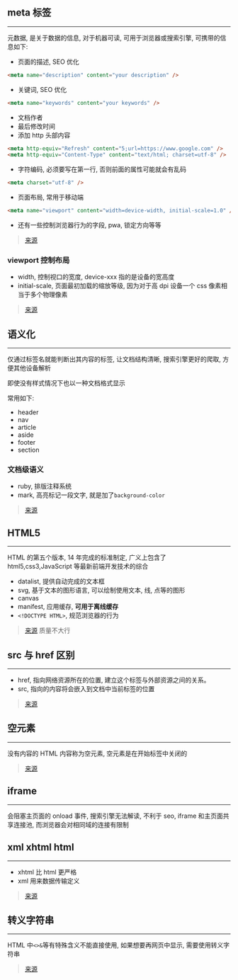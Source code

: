 ## meta 标签

---

元数据, 是关于数据的信息, 对于机器可读, 可用于浏览器或搜索引擎, 可携带的信息如下:

- 页面的描述, SEO 优化

```html
<meta name="description" content="your description" />
```

- 关键词, SEO 优化

```html
<meta name="keywords" content="your keywords" />
```

- 文档作者
- 最后修改时间
- 添加 http 头部内容

```html
<meta http-equiv="Refresh" content="5;url=https://www.google.com" />
<meta http-equiv="Content-Type" content="text/html; charset=utf-8" />
```

- 字符编码, 必须要写在第一行, 否则前面的属性可能就会有乱码

```html
<meta charset="utf-8" />
```

- 页面布局, 常用于移动端

```html
<meta name="viewport" content="width=device-width, initial-scale=1.0" />
```

- 还有一些控制浏览器行为的字段, pwa, 锁定方向等等

> [来源](https://blog.csdn.net/yc123h/article/details/51356143)

### viewport 控制布局

- width, 控制视口的宽度, device-xxx 指的是设备的宽高度
- initial-scale, 页面最初加载的缩放等级, 因为对于高 dpi 设备一个 css 像素相当于多个物理像素

> [来源](https://developer.mozilla.org/zh-CN/docs/Mobile/Viewport_meta_tag)

## 语义化

---

仅通过标签名就能判断出其内容的标签, 让文档结构清晰, 搜索引擎更好的爬取, 方便其他设备解析

即使没有样式情况下也以一种文档格式显示

常用如下:

- header
- nav
- article
- aside
- footer
- section

### 文档级语义

- ruby, 排版注释系统
- mark, 高亮标记一段文字, 就是加了`background-color`

> [来源](https://segmentfault.com/a/1190000013901244)

## HTML5

---

HTML 的第五个版本, 14 年完成的标准制定, 广义上包含了 html5,css3,JavaScript 等最新前端开发技术的综合

- datalist, 提供自动完成的文本框
- svg, 基于文本的图形语言, 可以绘制使用文本, 线, 点等的图形
- canvas
- manifest, 应用缓存, **可用于离线缓存**
- `<!DOCTYPE HTML>`, 规范浏览器的行为

> [来源](https://www.jianshu.com/p/e6e714eff7d5) 质量不大行

## src 与 href 区别

---

- href, 指向网络资源所在的位置, 建立这个标签与外部资源之间的关系。
- src, 指向的内容将会嵌入到文档中当前标签的位置

> [来源](https://www.jianshu.com/p/dadbb8f8a952)

## 空元素

---

没有内容的 HTML 内容称为空元素, 空元素是在开始标签中关闭的

> [来源](https://developer.mozilla.org/zh-CN/docs/Glossary/%E7%A9%BA%E5%85%83%E7%B4%A0)

## iframe

---

会阻塞主页面的 onload 事件, 搜索引擎无法解读, 不利于 seo, iframe 和主页面共享连接池, 而浏览器会对相同域的连接有限制

## xml xhtml html

---

- xhtml 比 html 更严格
- xml 用来数据传输定义

> [来源](https://www.jianshu.com/p/9027f0b4c69c)

## 转义字符串

---

HTML 中`<>&`等有特殊含义不能直接使用, 如果想要再网页中显示, 需要使用转义字符串

> [来源](http://caibaojian.com/576.html)
